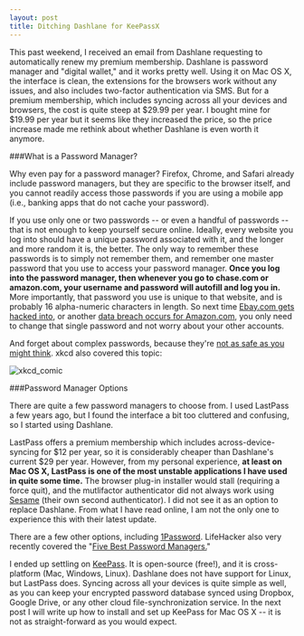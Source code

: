 ```yaml
---
layout: post
title: Ditching Dashlane for KeePassX
---
```


This past weekend, I received an email from Dashlane requesting to automatically renew my premium membership. Dashlane is password manager and "digital wallet," and it works pretty well. Using it on Mac OS X, the interface is clean, the extensions for the browsers work without any issues, and also includes two-factor authentication via SMS. But for a premium membership, which includes syncing across all your devices and browsers, the cost is quite steep at $29.99 per year. I bought mine for $19.99 per year but it seems like they increased the price, so the price increase made me rethink about whether Dashlane is even worth it anymore.

###What is a Password Manager? 

Why even pay for a password manager? Firefox, Chrome, and Safari already include password managers, but they are specific to the browser itself, and you cannot readily access those passwords if you are using a mobile app (i.e., banking apps that do not cache your password).

If you use only one or two passwords -- or even a handful of passwords -- that is not enough to keep yourself secure online. Ideally, every website you log into should have a unique password associated with it, and the longer and more random it is, the better. The only way to remember these passwords is to simply not remember them, and remember one master password that you use to access your password manager. **Once you log into the password manager, then whenever you go to chase.com or amazon.com, your username and password will autofill and log you in.** More importantly, that password you use is unique to that website, and is probably 16 alpha-numeric characters in length. So next time [Ebay.com gets hacked into](http://www.npr.org/blogs/thetwo-way/2014/05/21/314579762/saying-it-was-hacked-ebay-urges-users-to-change-passwords), or another [data breach occurs for Amazon.com](http://time.com/3647988/amazon-xbox-hack-password/), you only need to change that single password and not worry about your other accounts.

And forget about complex passwords, because they're [not as safe as you might think](http://arstechnica.com/security/2013/06/password-complexity-rules-more-annoying-less-effective-than-length-ones/). xkcd also covered this topic:

![xkcd_comic](/http://imgs.xkcd.com/comics/password_strength.png)
 

###Password Manager Options

There are quite a few password managers to choose from. I used LastPass a few years ago, but I found the interface a bit too cluttered and confusing, so I started using Dashlane.

LastPass offers a premium membership which includes across-device-syncing for $12 per year, so it is considerably cheaper than Dashlane's current $29 per year. However, from my personal experience, **at least on Mac OS X, LastPass is one of the most unstable applications I have used in quite some time.** The browser plug-in installer would stall (requiring a force quit), and the mutlifactor authenticator did not always work using [Sesame](https://helpdesk.lastpass.com/security-options/multifactor-authentication-options/sesame-multifactor-authentication-with-a-usb-thumb-drive/) (their own second authenticator). I did not see it as an option to replace Dashlane. From what I have read online, I am not the only one to experience this with their latest update.

There are a few other options, including [1Password](https://agilebits.com/onepassword). LifeHacker also very recently covered the "[Five Best Password Managers.](http://lifehacker.com/5529133/five-best-password-managers)"

I ended up settling on [KeePass](http://keepass.info/). It is open-source (free!), and it is cross-platform (Mac, Windows, Linux). Dashlane does not have support for Linux, but LastPass does. Syncing across all your devices is quite simple as well, as you can keep your encrypted password database synced using Dropbox, Google Drive, or any other cloud file-synchronization service. In the next post I will write up how to install and set up KeePass for Mac OS X -- it is not as straight-forward as you would expect.

 
